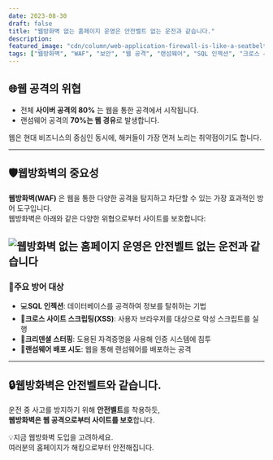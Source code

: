 ```yaml
---
date: 2023-08-30
draft: false
title: "웹방화벽 없는 홈페이지 운영은 안전벨트 없는 운전과 같습니다."
description: 
featured_image: "cdn/column/web-application-firewall-is-like-a-seatbelt-ko.png"
tags: ["웹방화벽", "WAF", "보안", "웹 공격", "랜섬웨어", "SQL 인젝션", "크로스 사이트 스크립팅"]
---
```


## 🌐웹 공격의 위협

- 전체 **사이버 공격의 80%** 는 웹을 통한 공격에서 시작됩니다.  
- 랜섬웨어 공격의 **70%는 웹 경유**로 발생합니다.

웹은 현대 비즈니스의 중심인 동시에, 해커들이 가장 먼저 노리는 취약점이기도 합니다.
<!--more-->
---

## 🛡️웹방화벽의 중요성

**웹방화벽(WAF)** 은 웹을 통한 다양한 공격을 탐지하고 차단할 수 있는 가장 효과적인 방어 도구입니다.  
웹방화벽은 아래와 같은 다양한 위협으로부터 사이트를 보호합니다:

![웹방화벽 없는 홈페이지 운영은 안전벨트 없는 운전과 같습니다](https://blog.plura.io/cdn/column/web-application-firewall-is-like-a-seatbelt-ko.png)
---

### 🎯주요 방어 대상
- 💻**SQL 인젝션**: 데이터베이스를 공격하여 정보를 탈취하는 기법  
- 📜**크로스 사이트 스크립팅(XSS)**: 사용자 브라우저를 대상으로 악성 스크립트를 실행  
- 🔑**크리덴셜 스터핑**: 도용된 자격증명을 사용해 인증 시스템에 침투  
- 🎥**랜섬웨어 배포 시도**: 웹을 통해 랜섬웨어를 배포하는 공격  

---

## 🔒웹방화벽은 안전벨트와 같습니다.

운전 중 사고를 방지하기 위해 **안전벨트**를 착용하듯,  
**웹방화벽은 웹 공격으로부터 사이트를 보호**합니다.  

💡지금 웹방화벽 도입을 고려하세요.  
여러분의 홈페이지가 해킹으로부터 안전해집니다.
